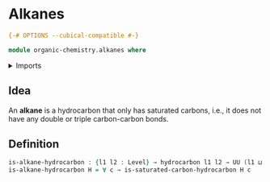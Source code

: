 # Alkanes

```agda
{-# OPTIONS --cubical-compatible #-}

module organic-chemistry.alkanes where
```

<details><summary>Imports</summary>

```agda
open import foundation.universe-levels

open import organic-chemistry.hydrocarbons
open import organic-chemistry.saturated-carbons
```

</details>

## Idea

An **alkane** is a hydrocarbon that only has saturated carbons, i.e., it does
not have any double or triple carbon-carbon bonds.

## Definition

```agda
is-alkane-hydrocarbon : {l1 l2 : Level} → hydrocarbon l1 l2 → UU (l1 ⊔ l2)
is-alkane-hydrocarbon H = ∀ c → is-saturated-carbon-hydrocarbon H c
```
